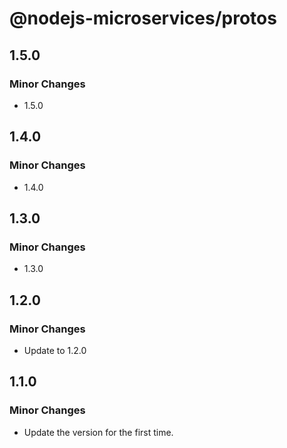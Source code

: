 # @nodejs-microservices/protos

## 1.5.0

### Minor Changes

- 1.5.0

## 1.4.0

### Minor Changes

- 1.4.0

## 1.3.0

### Minor Changes

- 1.3.0

## 1.2.0

### Minor Changes

- Update to 1.2.0

## 1.1.0

### Minor Changes

- Update the version for the first time.
